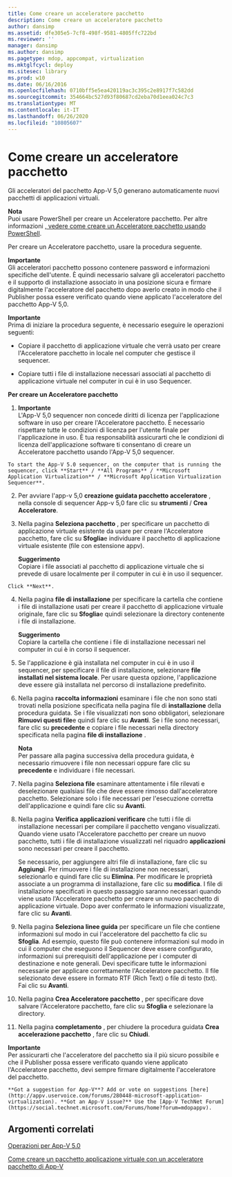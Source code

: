 ```yaml
---
title: Come creare un acceleratore pacchetto
description: Come creare un acceleratore pacchetto
author: dansimp
ms.assetid: dfe305e5-7cf8-498f-9581-4805ffc722bd
ms.reviewer: ''
manager: dansimp
ms.author: dansimp
ms.pagetype: mdop, appcompat, virtualization
ms.mktglfcycl: deploy
ms.sitesec: library
ms.prod: w10
ms.date: 06/16/2016
ms.openlocfilehash: 0710bff5e5ea420119ac3c395c2e8917f7c582dd
ms.sourcegitcommit: 354664bc527d93f80687cd2eba70d1eea024c7c3
ms.translationtype: MT
ms.contentlocale: it-IT
ms.lasthandoff: 06/26/2020
ms.locfileid: "10805607"
---
```

# Come creare un acceleratore pacchetto


Gli acceleratori del pacchetto App-V 5,0 generano automaticamente nuovi pacchetti di applicazioni virtuali.

**Nota**  
Puoi usare PowerShell per creare un Acceleratore pacchetto. Per altre informazioni [, vedere come creare un Acceleratore pacchetto usando PowerShell](how-to-create-a-package-accelerator-by-using-powershell.md).



Per creare un Acceleratore pacchetto, usare la procedura seguente.

**Importante**  
Gli acceleratori pacchetto possono contenere password e informazioni specifiche dell'utente. È quindi necessario salvare gli acceleratori pacchetto e il supporto di installazione associato in una posizione sicura e firmare digitalmente l'acceleratore del pacchetto dopo averlo creato in modo che il Publisher possa essere verificato quando viene applicato l'acceleratore del pacchetto App-V 5,0.



**Importante**  
Prima di iniziare la procedura seguente, è necessario eseguire le operazioni seguenti:

-   Copiare il pacchetto di applicazione virtuale che verrà usato per creare l'Acceleratore pacchetto in locale nel computer che gestisce il sequencer.

-   Copiare tutti i file di installazione necessari associati al pacchetto di applicazione virtuale nel computer in cui è in uso Sequencer.



**Per creare un Acceleratore pacchetto**

1.  **Importante**  
    L'App-V 5,0 sequencer non concede diritti di licenza per l'applicazione software in uso per creare l'Acceleratore pacchetto. È necessario rispettare tutte le condizioni di licenza per l'utente finale per l'applicazione in uso. È tua responsabilità assicurarti che le condizioni di licenza dell'applicazione software ti consentano di creare un Acceleratore pacchetto usando l'App-V 5,0 sequencer.



~~~
To start the App-V 5.0 sequencer, on the computer that is running the sequencer, click **Start** / **All Programs** / **Microsoft Application Virtualization** / **Microsoft Application Virtualization Sequencer**.
~~~

2. Per avviare l'app-v 5,0 **creazione guidata pacchetto acceleratore** , nella console di sequencer App-v 5,0 fare clic su **strumenti**  /  **Crea Acceleratore**.

3. Nella pagina **Seleziona pacchetto** , per specificare un pacchetto di applicazione virtuale esistente da usare per creare l'Acceleratore pacchetto, fare clic su **Sfoglia**e individuare il pacchetto di applicazione virtuale esistente (file con estensione appv).

   **Suggerimento**  
   Copiare i file associati al pacchetto di applicazione virtuale che si prevede di usare localmente per il computer in cui è in uso il sequencer.



~~~
Click **Next**.
~~~

4. Nella pagina **file di installazione** per specificare la cartella che contiene i file di installazione usati per creare il pacchetto di applicazione virtuale originale, fare clic su **Sfoglia**e quindi selezionare la directory contenente i file di installazione.

   **Suggerimento**  
   Copiare la cartella che contiene i file di installazione necessari nel computer in cui è in corso il sequencer.



5. Se l'applicazione è già installata nel computer in cui è in uso il sequencer, per specificare il file di installazione, selezionare **file installati nel sistema locale**. Per usare questa opzione, l'applicazione deve essere già installata nel percorso di installazione predefinito.

6. Nella pagina **raccolta informazioni** esaminare i file che non sono stati trovati nella posizione specificata nella pagina file di **installazione** della procedura guidata. Se i file visualizzati non sono obbligatori, selezionare **Rimuovi questi file**e quindi fare clic su **Avanti**. Se i file sono necessari, fare clic su **precedente** e copiare i file necessari nella directory specificata nella pagina **file di installazione** .

   **Nota**  
   Per passare alla pagina successiva della procedura guidata, è necessario rimuovere i file non necessari oppure fare clic su **precedente** e individuare i file necessari.



7. Nella pagina **Seleziona file** esaminare attentamente i file rilevati e deselezionare qualsiasi file che deve essere rimosso dall'acceleratore pacchetto. Selezionare solo i file necessari per l'esecuzione corretta dell'applicazione e quindi fare clic su **Avanti**.

8. Nella pagina **Verifica applicazioni verificare** che tutti i file di installazione necessari per compilare il pacchetto vengano visualizzati. Quando viene usato l'Acceleratore pacchetto per creare un nuovo pacchetto, tutti i file di installazione visualizzati nel riquadro **applicazioni** sono necessari per creare il pacchetto.

   Se necessario, per aggiungere altri file di installazione, fare clic su **Aggiungi**. Per rimuovere i file di installazione non necessari, selezionarlo e quindi fare clic su **Elimina**. Per modificare le proprietà associate a un programma di installazione, fare clic su **modifica**. I file di installazione specificati in questo passaggio saranno necessari quando viene usato l'Acceleratore pacchetto per creare un nuovo pacchetto di applicazione virtuale. Dopo aver confermato le informazioni visualizzate, fare clic su **Avanti**.

9. Nella pagina **Seleziona linee guida** per specificare un file che contiene informazioni sul modo in cui l'acceleratore del pacchetto fa clic su **Sfoglia**. Ad esempio, questo file può contenere informazioni sul modo in cui il computer che eseguono il Sequencer deve essere configurato, informazioni sui prerequisiti dell'applicazione per i computer di destinazione e note generali. Devi specificare tutte le informazioni necessarie per applicare correttamente l'Acceleratore pacchetto. Il file selezionato deve essere in formato RTF (Rich Text) o file di testo (txt). Fai clic su **Avanti**.

10. Nella pagina **Crea Acceleratore pacchetto** , per specificare dove salvare l'Acceleratore pacchetto, fare clic su **Sfoglia** e selezionare la directory.

11. Nella pagina **completamento** , per chiudere la procedura guidata **Crea accelerazione pacchetto** , fare clic su **Chiudi**.

   **Importante**  
   Per assicurarti che l'acceleratore del pacchetto sia il più sicuro possibile e che il Publisher possa essere verificato quando viene applicato l'Acceleratore pacchetto, devi sempre firmare digitalmente l'acceleratore del pacchetto.



~~~
**Got a suggestion for App-V**? Add or vote on suggestions [here](http://appv.uservoice.com/forums/280448-microsoft-application-virtualization). **Got an App-V issue?** Use the [App-V TechNet Forum](https://social.technet.microsoft.com/Forums/home?forum=mdopappv).
~~~

## Argomenti correlati


[Operazioni per App-V 5.0](operations-for-app-v-50.md)

[Come creare un pacchetto applicazione virtuale con un acceleratore pacchetto di App-V](how-to-create-a-virtual-application-package-using-an-app-v-package-accelerator.md)









